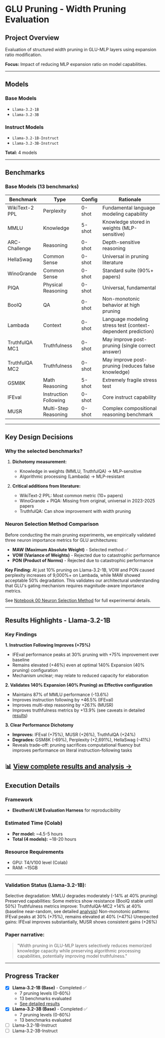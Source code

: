 # GLU Pruning - Width Pruning Evaluation

## Project Overview
Evaluation of structured width pruning in GLU-MLP layers using expansion ratio modification.

**Focus:** Impact of reducing MLP expansion ratio on model capabilities.

---

## Models

### Base Models
- `Llama-3.2-1B`
- `Llama-3.2-3B`

### Instruct Models
- `Llama-3.2-1B-Instruct`
- `Llama-3.2-3B-Instruct`

**Total:** 4 models

---

## Benchmarks

### Base Models (13 benchmarks)

| Benchmark | Type | Config | Rationale |
|----------|------|--------|-----------|
| WikiText-2 PPL | Perplexity | 0-shot | Fundamental language modeling capability |
| MMLU | Knowledge | 5-shot | Knowledge stored in weights (MLP-sensitive) |
| ARC-Challenge | Reasoning | 0-shot | Depth-sensitive reasoning |
| HellaSwag | Common Sense | 0-shot | Universal in pruning literature |
| WinoGrande | Common Sense | 0-shot | Standard suite (90%+ papers) |
| PIQA | Physical Reasoning | 0-shot | Universal, fundamental |
| BoolQ | QA | 0-shot | Non-monotonic behavior at high pruning |
| Lambada | Context | 0-shot | Language modeling stress test (context-dependent prediction) |
| TruthfulQA MC1 | Truthfulness | 0-shot | May improve post-pruning (single correct answer) |
| TruthfulQA MC2 | Truthfulness | 0-shot | May improve post-pruning (reduces false knowledge) |
| GSM8K | Math Reasoning | 5-shot | Extremely fragile stress test |
| IFEval | Instruction Following | 0-shot | Core instruct capability |
| MUSR | Multi-Step Reasoning | 0-shot | Complex compositional reasoning benchmark |


---

## Key Design Decisions

### Why the selected benchmarks?

1. **Dichotomy measurement:**
   - Knowledge in weights (MMLU, TruthfulQA) → MLP-sensitive
   - Algorithmic processing (Lambada) → MLP-resistant

2. **Critical additions from literature:**
   - WikiText-2 PPL: Most common metric (10+ papers)
   - WinoGrande + PIQA: Missing from original, universal in 2023-2025 papers
   - TruthfulQA: Can show improvement with width pruning

### Neuron Selection Method Comparison

Before conducting the main pruning experiments, we empirically validated three neuron importance metrics for GLU architectures:

- **MAW (Maximum Absolute Weight)** - Selected method ✅
- **VOW (Variance of Weights)** - Rejected due to catastrophic performance
- **PON (Product of Norms)** - Rejected due to catastrophic performance

**Key Finding:** At just 10% pruning on Llama-3.2-1B, VOW and PON caused perplexity increases of 9,000%+ on Lambada, while MAW showed acceptable 50% degradation. This validates our architectural understanding that GLU's gating mechanism requires magnitude-aware importance metrics.

See [Notebook 00 Neuron Selection Method](notebooks/00_Neuron_Selection_Method_Comparison.ipynb) for full experimental details.

---
## Results Highlights - Llama-3.2-1B

### Key Findings

**1. Instruction Following Improves (+75%)**
- IFEval performance peaks at 30% pruning with +75% improvement over baseline
- Remains elevated (+46%) even at optimal 140% Expansion (40% pruning) configuration
- Mechanism unclear; may relate to reduced capacity for elaboration

**2. Validates 140% Expansion (40% Pruning) as Effective configuration**
- Maintains 87% of MMLU performance (-13.6%)
- Improves instruction following by +46.5% (IFEval)
- Improves multi-step reasoning by +26.1% (MUSR)
- Improves truthfulness metrics by +13.9% (see caveats in detailed [results](results/))

**3. Clear Performance Dichotomy**
- **Improves:** IFEval (+75%), MUSR (+26%), TruthfulQA (+24%)
- **Degrades:** GSM8K (-69%), Perplexity (+2,691%), HellaSwag (-41%)
- Reveals trade-off: pruning sacrifices computational fluency but improves performance on literal instruction-following tasks

📊 **[View complete results and analysis →](results/)**
---

## Execution Details

### Framework
- **EleutherAI LM Evaluation Harness** for reproducibility

### Estimated Time (Colab)
- **Per model:** ~4.5-5 hours
- **Total (4 models):** ~18-20 hours

### Resource Requirements
- GPU: T4/V100 level (Colab)
- RAM: ~15GB

---

### Validation Status (Llama-3.2-1B):
Selective degradation: MMLU degrades moderately (-14% at 40% pruning)
Preserved capabilities: Some metrics show resistance (BoolQ stable until 50%)
Truthfulness metrics improve: TruthfulQA-MC2 +14% at 40% (baseline near-random, see detailed [analysis](results/))
Non-monotonic patterns: IFEval peaks at 30% (+75%), remains elevated at 40% (+47%)
Unexpected gains: IFEval improves substantially, MUSR shows consistent gains (+26%)

### Paper narrative:
> "Width pruning in GLU-MLP layers selectively reduces memorized knowledge capacity while preserving algorithmic processing capabilities, potentially improving model truthfulness."

---

## Progress Tracker

- [x] **Llama-3.2-1B (Base)** - Completed ✅ 
  - 7 pruning levels (0-60%)
  - 13 benchmarks evaluated
  - [See detailed results](results/)
- [x] **Llama-3.2-3B (Base)** - Completed ✅
   - 7 pruning levels (0-60%)
   - 13 benchmarks evaluated
- [ ] Llama-3.2-1B-Instruct
- [ ] Llama-3.2-3B-Instruct
